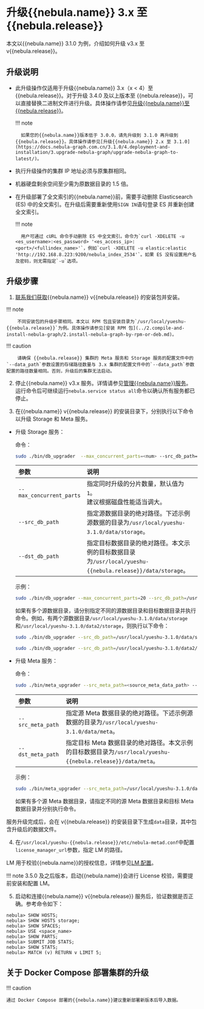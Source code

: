 # 升级{{nebula.name}}  3.x 至 {{nebula.release}}  

本文以{{nebula.name}} 3.1.0 为例，介绍如何升级 v3.x 至 v{{nebula.release}}。

## 升级说明

- 此升级操作仅适用于升级{{nebula.name}} 3.x（x < 4）至 {{nebula.release}}。对于升级 3.4.0 及以上版本至 {{nebula.release}}，可以直接替换二进制文件进行升级。具体操作请参见[升级{{nebula.name}}至 {{nebula.release}}](https://docs.nebula-graph.com.cn/3.5.0/4.deployment-and-installation/3.upgrade-nebula-graph/upgrade-nebula-comm/)。<!--因为企业版 {{nebula.name}} 3.4 中一个分片对应一个 RocksDB 实例不同于 3.4 之前的一个图空间对应一个 RocksDB 实例。因此企业版3.4.0和之前版本数据格式不兼容--> 
  
  !!! note

        如果您的{{nebula.name}}版本低于 3.0.0，请先升级到 3.1.0 再升级到 {{nebula.release}}。具体操作请参见[升级{{nebula.name}} 2.x 至 3.1.0](https://docs.nebula-graph.com.cn/3.1.0/4.deployment-and-installation/3.upgrade-nebula-graph/upgrade-nebula-graph-to-latest/)。

- 执行升级操作的集群 IP 地址必须与原集群相同。
  
- 机器硬盘剩余空间至少需为原数据目录的 1.5 倍。
  
- 在升级部署了全文索引的{{nebula.name}}前，需要手动删除 Elasticsearch (ES) 中的全文索引。在升级后需要重新使用`SIGN IN`语句登录 ES 并重新创建全文索引。

  !!! note

        用户可通过 cURL 命令手动删除 ES 中全文索引。命令为`curl -XDELETE -u <es_username>:<es_password> '<es_access_ip>:<port>/<fullindex_name>'`，例如`curl -XDELETE -u elastic:elastic 'http://192.168.8.223:9200/nebula_index_2534'`。如果 ES 没有设置用户名及密码，则无需指定`-u`选项。 

## 升级步骤

1. [联系我们获取](https://yueshu.com.cn/contact){{nebula.name}} v{{nebula.release}} 的安装包并安装。

  !!! note

        不同安装包的升级步骤相同。本文以 RPM 包且安装目录为`/usr/local/yueshu-{{nebula.release}}`为例。具体操作请参见[安装 RPM 包](../2.compile-and-install-nebula-graph/2.install-nebula-graph-by-rpm-or-deb.md)。 
   
  !!! caution

        请确保 {{nebula.release}} 集群的 Meta 服务和 Storage 服务的配置文件中的`--data_path`参数设置的存储路径数量与 3.x 集群的配置文件中的`--data_path`参数配置的路径数量相同。否则，升级后的集群无法启动。

2. 停止{{nebula.name}} v3.x 服务。详情请参见[管理{{nebula.name}}服务](../../2.quick-start/3.quick-start-on-premise/5.start-stop-service.md)。
  运行命令后可继续运行`nebula.service status all`命令以确认所有服务都已停止。
   
3. 在{{nebula.name}} v{{nebula.release}} 的安装目录下，分别执行以下命令以升级 Storage 和 Meta 服务。<!-- 不需要事先创建`data`目录 -->

  - 升级 Storage 服务：

    命令：

    ```bash
    sudo ./bin/db_upgrader  --max_concurrent_parts=<num> --src_db_path=<source_storage_data_path> --dst_db_path=<destination_storage_data_path>
    ```

    | 参数            | 说明                         |
    | :-------------- | :--------------------------- |
    | `--max_concurrent_parts` | 指定同时升级的分片数量，默认值为 `1`。<br/>建议根据磁盘性能适当调大。 |
    | `--src_db_path` | 指定源数据目录的绝对路径。下述示例源数据的目录为`/usr/local/yueshu-3.1.0/data/storage`。  |
    | `--dst_db_path` | 指定目标数据目录的绝对路径。本文示例的目标数据目录为`/usr/local/yueshu-{{nebula.release}}/data/storage`。|

    示例：

    ```bash
    sudo ./bin/db_upgrader --max_concurrent_parts=20 --src_db_path=/usr/local/yueshu-3.1.0/data/storage --dst_db_path=/usr/local/yueshu-{{nebula.release}}/data/storage
    ```

    如果有多个源数据目录，请分别指定不同的源数据目录和目标数据目录并执行命令。例如，有两个源数据目录`/usr/local/yueshu-3.1.0/data/storage`和`/usr/local/yueshu-3.1.0/data2/storage`，则执行以下命令：

    ```bash
    sudo ./bin/db_upgrader --src_db_path=/usr/local/yueshu-3.1.0/data/storage --dst_db_path=/usr/local/yueshu-{{nebula.release}}/data/storage

    sudo ./bin/db_upgrader --src_db_path=/usr/local/yueshu-3.1.0/data2/storage --dst_db_path=/usr/local/yueshu-{{nebula.release}}/data2/storage
    ```

  - 升级 Meta 服务：

    命令：

    ```bash
    sudo ./bin/meta_upgrader --src_meta_path=<source_meta_data_path> --dst_meta_path=<destination_meta_data_path>
    ```

    | 参数            | 说明                         |
    | :-------------- | :--------------------------- |
    | `--src_meta_path` | 指定源 Meta 数据目录的绝对路径。下述示例源数据的目录为`/usr/local/yueshu-3.1.0/data/meta`。  |
    | `--dst_meta_path` | 指定目标 Meta 数据目录的绝对路径。本文示例的目标数据目录为`/usr/local/yueshu-{{nebula.release}}/data/meta`。|

    示例：

    ```bash
    sudo ./bin/meta_upgrader --src_meta_path=/usr/local/yueshu-3.1.0/data/meta --dst_meta_path=/usr/local/yueshu-{{nebula.release}}/data/meta
    ```

    如果有多个源 Meta 数据目录，请指定不同的源 Meta 数据目录和目标 Meta 数据目录并分别执行命令。

  服务升级完成后，会在 v{{nebula.release}} 的安装目录下生成`data`目录，其中包含升级后的数据文件。

4. 在`/usr/local/yueshu-{{nebula.release}}/etc/nebula-metad.conf`中配置`license_manager_url`参数，指定 LM 的路径。

  LM 用于校验{{nebula.name}}的授权信息，详情参见[LM 配置](../../9.about-license/2.license-management-suite/3.license-manager.md)。

  !!! note
        3.5.0 及之后版本，启动{{nebula.name}}会进行 License 校验，需要提前安装和配置 LM。

5. 启动和连接{{nebula.name}} v{{nebula.release}} 服务后，验证数据是否正确。参考命令如下：

  ```
  nebula> SHOW HOSTS;
  nebula> SHOW HOSTS storage;
  nebula> SHOW SPACES;
  nebula> USE <space_name>
  nebula> SHOW PARTS;
  nebula> SUBMIT JOB STATS;
  nebula> SHOW STATS;
  nebula> MATCH (v) RETURN v LIMIT 5;
  ```

## 关于 Docker Compose 部署集群的升级

!!! caution
    
    通过 Docker Compose 部署的{{nebula.name}}建议重新部署新版本后导入数据。




  
